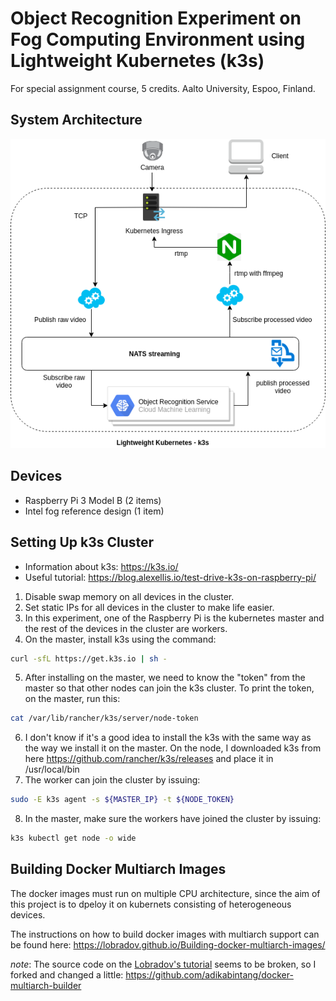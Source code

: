 # Object Recognition Experiment on Fog Computing Environment using Lightweight Kubernetes (k3s)

For special assignment course, 5 credits. Aalto University, Espoo, Finland. 

## System Architecture
![system architecture](figures/special_assignment.png)

## Devices
- Raspberry Pi 3 Model B (2 items)
- Intel fog reference design (1 item)

## Setting Up k3s Cluster
- Information about k3s: https://k3s.io/
- Useful tutorial: https://blog.alexellis.io/test-drive-k3s-on-raspberry-pi/ 

1. Disable swap memory on all devices in the cluster.
2. Set static IPs for all devices in the cluster to make life easier.
3. In this experiment, one of the Raspberry Pi is the kubernetes master and the rest of the devices in the cluster are workers.
4. On the master, install k3s using the command:
```bash
curl -sfL https://get.k3s.io | sh -
```
5. After installing on the master, we need to know the "token" from the master so that other nodes can join the k3s cluster. To print the token, on the master, run this:
```bash
cat /var/lib/rancher/k3s/server/node-token
```
6. I don't know if it's a good idea to install the k3s with the same way as the way we install it on the master. On the node, I downloaded k3s from here https://github.com/rancher/k3s/releases and place it in /usr/local/bin
7. The worker can join the cluster by issuing:
```bash
sudo -E k3s agent -s ${MASTER_IP} -t ${NODE_TOKEN}
```
8. In the master, make sure the workers have joined the cluster by issuing:
```bash
k3s kubectl get node -o wide
```
## Building Docker Multiarch Images
The docker images must run on multiple CPU architecture, since the aim of this project is to dpeloy it on kubernets consisting of heterogeneous devices.

The instructions on how to build docker images with multiarch support can be found here: https://lobradov.github.io/Building-docker-multiarch-images/

*note*: The source code on the [Lobradov's tutorial](https://lobradov.github.io/Building-docker-multiarch-images/) seems to be broken, so I forked and changed a little: https://github.com/adikabintang/docker-multiarch-builder 